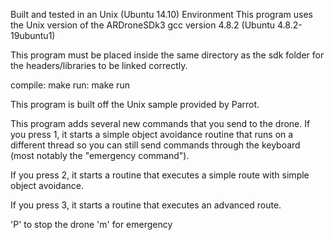 Built and tested in an Unix (Ubuntu 14.10) Environment 
This program uses the Unix version of the ARDroneSDk3
gcc version 4.8.2 (Ubuntu 4.8.2-19ubuntu1) 

This program must be placed inside the same directory as the sdk folder for the headers/libraries to be linked correctly.

compile: make
run: make run

This program is built off the Unix sample provided by Parrot.

This program adds several new commands that you send to the drone. If you press 1, it starts a simple object avoidance routine that runs on a different thread so you can still send commands through the keyboard (most notably the "emergency command").

If you press 2, it starts a routine that executes a simple route with simple object avoidance.

If you press 3, it starts a routine that executes an advanced route.


'P' to stop the drone
'm' for emergency
